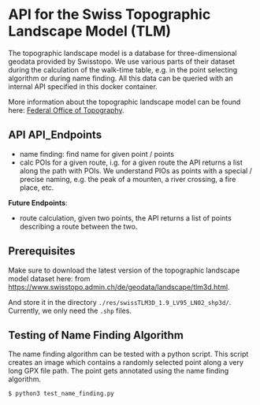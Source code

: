 # API for the Swiss Topographic Landscape Model (TLM)

The topographic landscape model is a database for three-dimensional geodata provided by Swisstopo. We use various parts
of their dataset during the calculation of the walk-time table, e.g. in the point selecting algorithm or during name
finding. All this data can be queried with an internal API specified in this docker container.

More information about the topographic landscape model can be found here:
[Federal Office of Topography](https://www.swisstopo.admin.ch/en/knowledge-facts/topographic-landscape-model.html).

## API API_Endpoints

- name finding: find name for given point / points
- calc POIs for a given route, i.g. for a given route the API returns a list along the path with POIs. We understand
  PIOs as points with a special / precise naming, e.g. the peak of a mounten, a river crossing, a fire place, etc.

**Future Endpoints**:

- route calculation, given two points, the API returns a list of points describing a route between the two.

## Prerequisites

Make sure to download the latest version of the topographic landscape model dataset here:
from https://www.swisstopo.admin.ch/de/geodata/landscape/tlm3d.html.

And store it in the directory `./res/swissTLM3D_1.9_LV95_LN02_shp3d/`. Currently, we only need the `.shp` files.

## Testing of Name Finding Algorithm

The name finding algorithm can be tested with a python script. This script creates an image which contains a randomly
selected point along a very long GPX file path. The point gets annotated using the name finding algorithm.

```bash
$ python3 test_name_finding.py 
```
